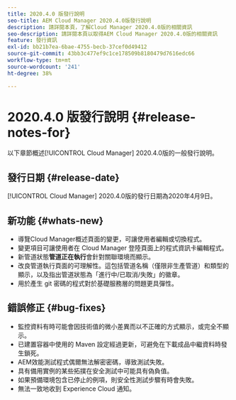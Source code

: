 ```yaml
---
title: 2020.4.0 版發行說明
seo-title: AEM Cloud Manager 2020.4.0版發行說明
description: 請詳閱本頁，了解Cloud Manager 2020.4.0版的相關資訊
seo-description: 請詳閱本頁以取得AEM Cloud Manager 2020.4.0版的相關資訊
feature: 發行資訊
exl-id: bb21b7ea-6bae-4755-becb-37cef0d49412
source-git-commit: 43bb3c477ef9c1ce178509b8180479d7616edc66
workflow-type: tm+mt
source-wordcount: '241'
ht-degree: 38%

---
```


# 2020.4.0 版發行說明 {#release-notes-for}

以下章節概述[!UICONTROL Cloud Manager] 2020.4.0版的一般發行說明。

## 發行日期 {#release-date}

[!UICONTROL Cloud Manager] 2020.4.0版的發行日期為2020年4月9日。

## 新功能 {#whats-new}

* 導覽Cloud Manager概述頁面的變更，可讓使用者編輯或切換程式。
* 變更項目可讓使用者在 Cloud Manager 登陸頁面上的程式資訊卡編輯程式。
* 新管道狀態&#x200B;**管道正在執行**&#x200B;會針對關聯環境而顯示。
* 改良管道執行頁面的可理解性。這包括管道名稱（僅限非生產管道）和類型的顯示，以及指出管道狀態為「進行中/已取消/失敗」的徽章。
* 用於產生 git 密碼的程式對於基礎服務層的問題更具彈性。

## 錯誤修正 {#bug-fixes}

* 監控資料有時可能會因技術值的微小差異而以不正確的方式顯示，或完全不顯示。
* 已建置容器中使用的 Maven 設定經過更新，可避免在下載成品中繼資料時發生鎖死。
* AEM效能測試程式偶爾無法解密密碼，導致測試失敗。
* 具有備用實例的某些拓撲在安全測試中可能具有偽負值。
* 如果預備環境包含已停止的例項，則安全性測試步驟有時會失敗。
* 無法一致地收到 Experience Cloud 通知。

